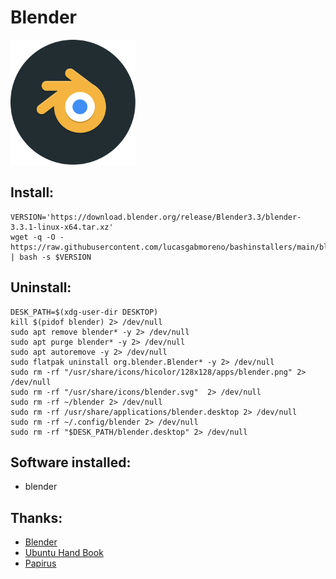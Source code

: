 # Blender
<img src="preview.svg" width="200">

## Install:
```
VERSION='https://download.blender.org/release/Blender3.3/blender-3.3.1-linux-x64.tar.xz'
wget -q -O - https://raw.githubusercontent.com/lucasgabmoreno/bashinstallers/main/blender/install.sh | bash -s $VERSION
```

## Uninstall:
```
DESK_PATH=$(xdg-user-dir DESKTOP)
kill $(pidof blender) 2> /dev/null
sudo apt remove blender* -y 2> /dev/null
sudo apt purge blender* -y 2> /dev/null
sudo apt autoremove -y 2> /dev/null
sudo flatpak uninstall org.blender.Blender* -y 2> /dev/null
sudo rm -rf "/usr/share/icons/hicolor/128x128/apps/blender.png" 2> /dev/null
sudo rm -rf "/usr/share/icons/blender.svg"  2> /dev/null
sudo rm -rf ~/blender 2> /dev/null
sudo rm -rf /usr/share/applications/blender.desktop 2> /dev/null
sudo rm -rf ~/.config/blender 2> /dev/null
sudo rm -rf "$DESK_PATH/blender.desktop" 2> /dev/null
```

## Software installed:
* blender

## Thanks:
* [Blender](https://www.blender.org/)
* [Ubuntu Hand Book](https://ubuntuhandbook.org/index.php/2021/12/blender-3-0-released-install-tarball/)
* [Papirus](https://github.com/PapirusDevelopmentTeam)
